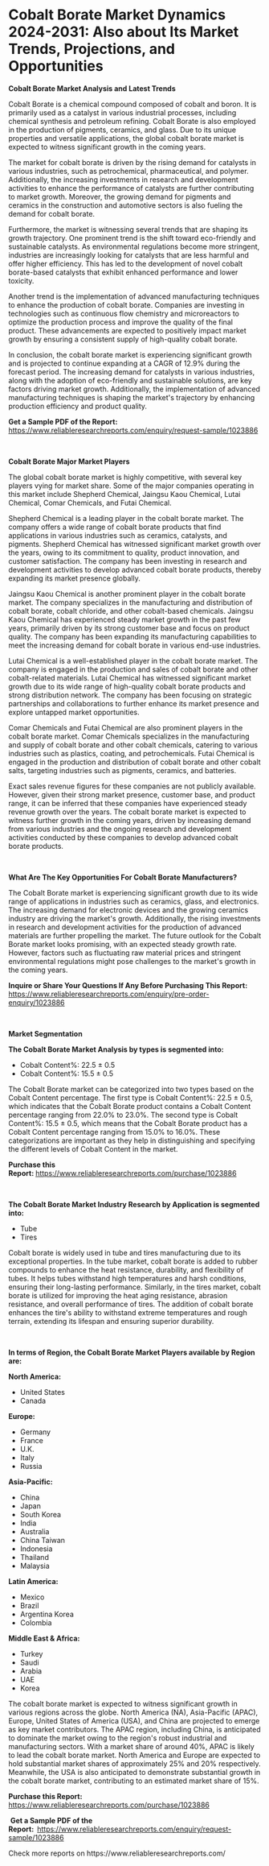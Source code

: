 <p><h1>Cobalt Borate Market Dynamics 2024-2031: Also about Its Market Trends, Projections, and Opportunities</h1></p><p><strong>Cobalt Borate Market Analysis and Latest Trends</strong></p>
<p><p>Cobalt Borate is a chemical compound composed of cobalt and boron. It is primarily used as a catalyst in various industrial processes, including chemical synthesis and petroleum refining. Cobalt Borate is also employed in the production of pigments, ceramics, and glass. Due to its unique properties and versatile applications, the global cobalt borate market is expected to witness significant growth in the coming years.</p><p>The market for cobalt borate is driven by the rising demand for catalysts in various industries, such as petrochemical, pharmaceutical, and polymer. Additionally, the increasing investments in research and development activities to enhance the performance of catalysts are further contributing to market growth. Moreover, the growing demand for pigments and ceramics in the construction and automotive sectors is also fueling the demand for cobalt borate.</p><p>Furthermore, the market is witnessing several trends that are shaping its growth trajectory. One prominent trend is the shift toward eco-friendly and sustainable catalysts. As environmental regulations become more stringent, industries are increasingly looking for catalysts that are less harmful and offer higher efficiency. This has led to the development of novel cobalt borate-based catalysts that exhibit enhanced performance and lower toxicity.</p><p>Another trend is the implementation of advanced manufacturing techniques to enhance the production of cobalt borate. Companies are investing in technologies such as continuous flow chemistry and microreactors to optimize the production process and improve the quality of the final product. These advancements are expected to positively impact market growth by ensuring a consistent supply of high-quality cobalt borate.</p><p>In conclusion, the cobalt borate market is experiencing significant growth and is projected to continue expanding at a CAGR of 12.9% during the forecast period. The increasing demand for catalysts in various industries, along with the adoption of eco-friendly and sustainable solutions, are key factors driving market growth. Additionally, the implementation of advanced manufacturing techniques is shaping the market's trajectory by enhancing production efficiency and product quality.</p></p>
<p><strong>Get a Sample PDF of the Report:&nbsp;</strong> <a href="https://www.reliableresearchreports.com/enquiry/request-sample/1023886">https://www.reliableresearchreports.com/enquiry/request-sample/1023886</a></p>
<p>&nbsp;</p>
<p><strong>Cobalt Borate Major Market Players</strong></p>
<p><p>The global cobalt borate market is highly competitive, with several key players vying for market share. Some of the major companies operating in this market include Shepherd Chemical, Jaingsu Kaou Chemical, Lutai Chemical, Comar Chemicals, and Futai Chemical. </p><p>Shepherd Chemical is a leading player in the cobalt borate market. The company offers a wide range of cobalt borate products that find applications in various industries such as ceramics, catalysts, and pigments. Shepherd Chemical has witnessed significant market growth over the years, owing to its commitment to quality, product innovation, and customer satisfaction. The company has been investing in research and development activities to develop advanced cobalt borate products, thereby expanding its market presence globally.</p><p>Jaingsu Kaou Chemical is another prominent player in the cobalt borate market. The company specializes in the manufacturing and distribution of cobalt borate, cobalt chloride, and other cobalt-based chemicals. Jaingsu Kaou Chemical has experienced steady market growth in the past few years, primarily driven by its strong customer base and focus on product quality. The company has been expanding its manufacturing capabilities to meet the increasing demand for cobalt borate in various end-use industries.</p><p>Lutai Chemical is a well-established player in the cobalt borate market. The company is engaged in the production and sales of cobalt borate and other cobalt-related materials. Lutai Chemical has witnessed significant market growth due to its wide range of high-quality cobalt borate products and strong distribution network. The company has been focusing on strategic partnerships and collaborations to further enhance its market presence and explore untapped market opportunities.</p><p>Comar Chemicals and Futai Chemical are also prominent players in the cobalt borate market. Comar Chemicals specializes in the manufacturing and supply of cobalt borate and other cobalt chemicals, catering to various industries such as plastics, coating, and petrochemicals. Futai Chemical is engaged in the production and distribution of cobalt borate and other cobalt salts, targeting industries such as pigments, ceramics, and batteries.</p><p>Exact sales revenue figures for these companies are not publicly available. However, given their strong market presence, customer base, and product range, it can be inferred that these companies have experienced steady revenue growth over the years. The cobalt borate market is expected to witness further growth in the coming years, driven by increasing demand from various industries and the ongoing research and development activities conducted by these companies to develop advanced cobalt borate products.</p></p>
<p>&nbsp;</p>
<p><strong>What Are The Key Opportunities For Cobalt Borate Manufacturers?</strong></p>
<p><p>The Cobalt Borate market is experiencing significant growth due to its wide range of applications in industries such as ceramics, glass, and electronics. The increasing demand for electronic devices and the growing ceramics industry are driving the market's growth. Additionally, the rising investments in research and development activities for the production of advanced materials are further propelling the market. The future outlook for the Cobalt Borate market looks promising, with an expected steady growth rate. However, factors such as fluctuating raw material prices and stringent environmental regulations might pose challenges to the market's growth in the coming years.</p></p>
<p><strong>Inquire or Share Your Questions If Any Before Purchasing This Report:</strong> <a href="https://www.reliableresearchreports.com/enquiry/pre-order-enquiry/1023886">https://www.reliableresearchreports.com/enquiry/pre-order-enquiry/1023886</a></p>
<p>&nbsp;</p>
<p><strong>Market Segmentation</strong></p>
<p><strong>The Cobalt Borate Market Analysis by types is segmented into:</strong></p>
<p><ul><li>Cobalt Content%: 22.5 ± 0.5</li><li>Cobalt Content%: 15.5 ± 0.5</li></ul></p>
<p><p>The Cobalt Borate market can be categorized into two types based on the Cobalt Content percentage. The first type is Cobalt Content%: 22.5 ± 0.5, which indicates that the Cobalt Borate product contains a Cobalt Content percentage ranging from 22.0% to 23.0%. The second type is Cobalt Content%: 15.5 ± 0.5, which means that the Cobalt Borate product has a Cobalt Content percentage ranging from 15.0% to 16.0%. These categorizations are important as they help in distinguishing and specifying the different levels of Cobalt Content in the market.</p></p>
<p><strong>Purchase this Report:&nbsp;</strong><a href="https://www.reliableresearchreports.com/purchase/1023886">https://www.reliableresearchreports.com/purchase/1023886</a></p>
<p>&nbsp;</p>
<p><strong>The Cobalt Borate Market Industry Research by Application is segmented into:</strong></p>
<p><ul><li>Tube</li><li>Tires</li></ul></p>
<p><p>Cobalt borate is widely used in tube and tires manufacturing due to its exceptional properties. In the tube market, cobalt borate is added to rubber compounds to enhance the heat resistance, durability, and flexibility of tubes. It helps tubes withstand high temperatures and harsh conditions, ensuring their long-lasting performance. Similarly, in the tires market, cobalt borate is utilized for improving the heat aging resistance, abrasion resistance, and overall performance of tires. The addition of cobalt borate enhances the tire's ability to withstand extreme temperatures and rough terrain, extending its lifespan and ensuring superior durability.</p></p>
<p>&nbsp;</p>
<p><strong>In terms of Region, the Cobalt Borate Market Players available by Region are:</strong></p>
<p>
    <p> <strong> North America: </strong>
        <ul>
            <li>United States</li>
            <li>Canada</li>
        </ul>
        </p> 
    <p> <strong> Europe: </strong>
        <ul>
            <li>Germany</li>
            <li>France</li>
            <li>U.K.</li>
            <li>Italy</li>
            <li>Russia</li>
        </ul>
        </p> 
    <p> <strong> Asia-Pacific: </strong>
        <ul>
            <li>China</li>
            <li>Japan</li>
            <li>South Korea</li>
            <li>India</li>
            <li>Australia</li>
            <li>China Taiwan</li>
            <li>Indonesia</li>
            <li>Thailand</li>
            <li>Malaysia</li>
        </ul>
        </p> 
    <p> <strong> Latin America: </strong>
        <ul>
            <li>Mexico</li>
            <li>Brazil</li>
            <li>Argentina Korea</li>
            <li>Colombia</li>
        </ul>
        </p> 
    <p> <strong> Middle East & Africa: </strong>
        <ul>
            <li>Turkey</li>
            <li>Saudi</li>
            <li>Arabia</li>
            <li>UAE</li>
            <li>Korea</li>
        </ul>
    </p>
    </p>
<p><p>The cobalt borate market is expected to witness significant growth in various regions across the globe. North America (NA), Asia-Pacific (APAC), Europe, United States of America (USA), and China are projected to emerge as key market contributors. The APAC region, including China, is anticipated to dominate the market owing to the region's robust industrial and manufacturing sectors. With a market share of around 40%, APAC is likely to lead the cobalt borate market. North America and Europe are expected to hold substantial market shares of approximately 25% and 20% respectively. Meanwhile, the USA is also anticipated to demonstrate substantial growth in the cobalt borate market, contributing to an estimated market share of 15%.</p></p>
<p><strong>Purchase this Report: </strong><a href="https://www.reliableresearchreports.com/purchase/1023886">https://www.reliableresearchreports.com/purchase/1023886</a></p>
<p>&nbsp;<strong>Get a Sample PDF of the Report:&nbsp;&nbsp;</strong><a href="https://www.reliableresearchreports.com/enquiry/request-sample/1023886">https://www.reliableresearchreports.com/enquiry/request-sample/1023886</a></p>
<p><strong></strong></p>
<p>Check more reports on https://www.reliableresearchreports.com/</p>